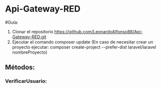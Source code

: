 # Api-Gateway-RED

#Guía:
1. Clonar el repositorio https://github.com/LeonardoAlfonso88/Api-Gateway-RED.git
2. Ejecutar el comando composer update
(En caso de necesitar crear un proyecto ejecutar: composer create-project --prefer-dist laravel/laravel nombreProyecto)


## Métodos:
### VerificarUsuario: 